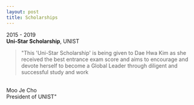 ```yaml
---
layout: post
title: Scholarships
---
```


2015 - 2019<br />
__Uni-Star Scholarship__, UNIST <br />
> "This 'Uni-Star Scholarship' is being given to Dae Hwa Kim as she received the best entrance exam score and aims to encourage and devote herself to become a Global Leader through diligent and successful study and work<br />
<br />
Moo Je Cho<br />
President of UNIST"

<br />
